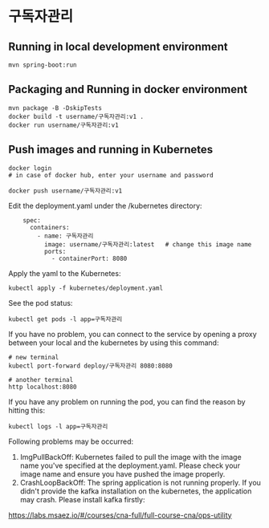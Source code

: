 # 구독자관리

## Running in local development environment

```
mvn spring-boot:run
```

## Packaging and Running in docker environment

```
mvn package -B -DskipTests
docker build -t username/구독자관리:v1 .
docker run username/구독자관리:v1
```

## Push images and running in Kubernetes

```
docker login 
# in case of docker hub, enter your username and password

docker push username/구독자관리:v1
```

Edit the deployment.yaml under the /kubernetes directory:
```
    spec:
      containers:
        - name: 구독자관리
          image: username/구독자관리:latest   # change this image name
          ports:
            - containerPort: 8080

```

Apply the yaml to the Kubernetes:
```
kubectl apply -f kubernetes/deployment.yaml
```

See the pod status:
```
kubectl get pods -l app=구독자관리
```

If you have no problem, you can connect to the service by opening a proxy between your local and the kubernetes by using this command:
```
# new terminal
kubectl port-forward deploy/구독자관리 8080:8080

# another terminal
http localhost:8080
```

If you have any problem on running the pod, you can find the reason by hitting this:
```
kubectl logs -l app=구독자관리
```

Following problems may be occurred:

1. ImgPullBackOff:  Kubernetes failed to pull the image with the image name you've specified at the deployment.yaml. Please check your image name and ensure you have pushed the image properly.
1. CrashLoopBackOff: The spring application is not running properly. If you didn't provide the kafka installation on the kubernetes, the application may crash. Please install kafka firstly:

https://labs.msaez.io/#/courses/cna-full/full-course-cna/ops-utility


